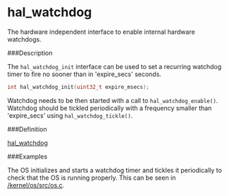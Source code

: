 # hal_watchdog


The hardware independent interface to enable internal hardware watchdogs.

###Description

The `hal_watchdog_init` interface can be used to set a recurring watchdog timer to fire no sooner than in 'expire_secs' seconds. 

```c
int hal_watchdog_init(uint32_t expire_msecs);
```

Watchdog needs to be then started with a call to `hal_watchdog_enable()`.
Watchdog should be tickled periodically with a frequency smaller than 'expire_secs' using `hal_watchdog_tickle()`.


###Definition

[hal_watchdog](https://github.com/apache/incubator-mynewt-core/blob/master/hw/hal/include/hal/hal_watchdog.h)


###Examples

The OS initializes and starts a watchdog timer and tickles it periodically to check that the OS is running properly. This can be seen in [/kernel/os/src/os.c](https://github.com/apache/incubator-mynewt-core/blob/master/kernel/os/src/os.c).



